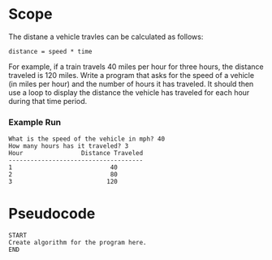 # Scope
The distane a vehicle travles can be calculated as follows:

    distance = speed * time

For example, if a train travels 40 miles per hour for three hours, the distance traveled is 120 miles. Write a program that asks for the speed of a vehicle (in miles per hour) and the number of hours it has traveled.  It should then use a loop to display the distance the vehicle has traveled for each hour during that time period.

### Example Run
    What is the speed of the vehicle in mph? 40
    How many hours has it traveled? 3
    Hour                Distance Traveled
    -------------------------------------
    1                           40
    2                           80
    3                          120

# Pseudocode
    START
    Create algorithm for the program here.
    END
